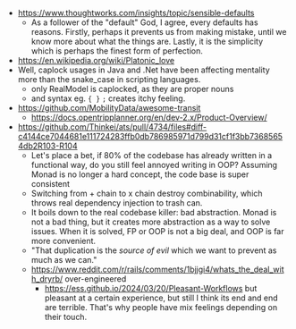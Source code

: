 - https://www.thoughtworks.com/insights/topic/sensible-defaults
	- As a follower of the "default" God, I agree, every defaults has reasons. Firstly, perhaps it prevents us from making mistake, until we know more about what the things are. Lastly, it is the simplicity which is perhaps the finest form of perfection.
- https://en.wikipedia.org/wiki/Platonic_love
- Well, caplock usages in Java and .Net have been affecting mentality more than the snake_case in scripting languages.
	- only RealModel is caplocked, as they are proper nouns
	- and syntax eg. `{ }` `;` creates itchy feeling.
- https://github.com/MobilityData/awesome-transit
	- https://docs.opentripplanner.org/en/dev-2.x/Product-Overview/
- https://github.com/Thinkei/ats/pull/4734/files#diff-c4144ce7044681e111724283ffb0db786985971d799d31cf1f3bb73685654db2R103-R104
	- Let's place a bet, if 80% of the codebase has already written in a functional way, do you still feel annoyed writing in OOP? Assuming Monad is no longer a hard concept, the code base is super consistent
	- Switching from + chain to x chain destroy combinability, which throws real dependency injection to trash can.
	- It boils down to the real codebase killer: bad abstraction. Monad is not a bad thing, but it creates more abstraction as a way to solve issues. When it is solved, FP or OOP is not a big deal, and OOP is far more convenient.
	- "That duplication is the *source of evil* which we want to prevent as much as we can."
	- https://www.reddit.com/r/rails/comments/1bjjgi4/whats_the_deal_with_dryrb/ over-engineered
		- https://ess.github.io/2024/03/20/Pleasant-Workflows but pleasant at a certain experience, but still I think its end and end are terrible. That's why people have mix feelings depending on their touch.
